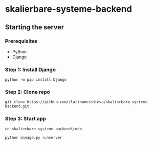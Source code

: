 # skalierbare-systeme-backend

## Starting the server

### Prerequisites 

- Python
- Django

### Step 1: Install Django

```commandline
python -m pip install Django
```

### Step 2: Clone repo

```commandline
git clone https://github.com/zlatinametodieva/skalierbare-systeme-backend.git
```

### Step 3: Start app

```commandline
cd skalierbare-systeme-backend\todo
```

```commandline
python manage.py runserver
```
